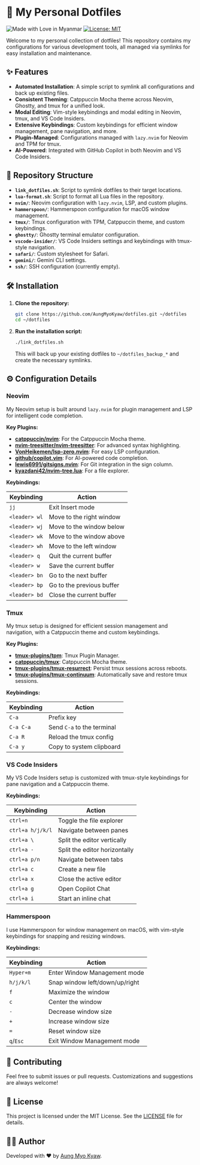 # 🚀 My Personal Dotfiles

![Made with Love in Myanmar](https://img.shields.io/badge/Made%20with%20%E2%9D%A4%EF%B8%8F%20in-Myanmar-2ecc71?style=flat-square)
[![License: MIT](https://img.shields.io/badge/License-MIT-2ecc71?style=flat-square)](https://opensource.org/licenses/MIT)

Welcome to my personal collection of dotfiles! This repository contains my configurations for various development tools, all managed via symlinks for easy installation and maintenance.

## ✨ Features

- **Automated Installation**: A simple script to symlink all configurations and back up existing files.
- **Consistent Theming**: Catppuccin Mocha theme across Neovim, Ghostty, and tmux for a unified look.
- **Modal Editing**: Vim-style keybindings and modal editing in Neovim, tmux, and VS Code Insiders.
- **Extensive Keybindings**: Custom keybindings for efficient window management, pane navigation, and more.
- **Plugin-Managed**: Configurations managed with `lazy.nvim` for Neovim and TPM for tmux.
- **AI-Powered**: Integrated with GitHub Copilot in both Neovim and VS Code Insiders.

## 📂 Repository Structure

- **`link_dotfiles.sh`**: Script to symlink dotfiles to their target locations.
- **`lua-format.sh`**: Script to format all Lua files in the repository.
- **`nvim/`**: Neovim configuration with `lazy.nvim`, LSP, and custom plugins.
- **`hammerspoon/`**: Hammerspoon configuration for macOS window management.
- **`tmux/`**: Tmux configuration with TPM, Catppuccin theme, and custom keybindings.
- **`ghostty/`**: Ghostty terminal emulator configuration.
- **`vscode-insider/`**: VS Code Insiders settings and keybindings with tmux-style navigation.
- **`safari/`**: Custom stylesheet for Safari.
- **`gemini/`**: Gemini CLI settings.
- **`ssh/`**: SSH configuration (currently empty).

## 🛠️ Installation

1.  **Clone the repository:**
    ```sh
    git clone https://github.com/AungMyoKyaw/dotfiles.git ~/dotfiles
    cd ~/dotfiles
    ```
2.  **Run the installation script:**
    ```sh
    ./link_dotfiles.sh
    ```
    This will back up your existing dotfiles to `~/dotfiles_backup_*` and create the necessary symlinks.

## ⚙️ Configuration Details

### Neovim

My Neovim setup is built around `lazy.nvim` for plugin management and LSP for intelligent code completion.

**Key Plugins:**

- **[catppuccin/nvim](https://github.com/catppuccin/nvim)**: For the Catppuccin Mocha theme.
- **[nvim-treesitter/nvim-treesitter](https://github.com/nvim-treesitter/nvim-treesitter)**: For advanced syntax highlighting.
- **[VonHeikemen/lsp-zero.nvim](https://github.com/VonHeikemen/lsp-zero.nvim)**: For easy LSP configuration.
- **[github/copilot.vim](https://github.com/github/copilot.vim)**: For AI-powered code completion.
- **[lewis6991/gitsigns.nvim](https://github.com/lewis6991/gitsigns.nvim)**: For Git integration in the sign column.
- **[kyazdani42/nvim-tree.lua](https://github.com/kyazdani42/nvim-tree.lua)**: For a file explorer.

**Keybindings:**

| Keybinding    | Action                    |
| ------------- | ------------------------- |
| `jj`          | Exit Insert mode          |
| `<leader> wl` | Move to the right window  |
| `<leader> wj` | Move to the window below  |
| `<leader> wk` | Move to the window above  |
| `<leader> wh` | Move to the left window   |
| `<leader> q`  | Quit the current buffer   |
| `<leader> w`  | Save the current buffer   |
| `<leader> bn` | Go to the next buffer     |
| `<leader> bp` | Go to the previous buffer |
| `<leader> bd` | Close the current buffer  |

### Tmux

My tmux setup is designed for efficient session management and navigation, with a Catppuccin theme and custom keybindings.

**Key Plugins:**

- **[tmux-plugins/tpm](https://github.com/tmux-plugins/tpm)**: Tmux Plugin Manager.
- **[catppuccin/tmux](https://github.com/catppuccin/tmux)**: Catppuccin Mocha theme.
- **[tmux-plugins/tmux-resurrect](https://github.com/catppuccin/tmux)**: Persist tmux sessions across reboots.
- **[tmux-plugins/tmux-continuum](https://github.com/catppuccin/tmux)**: Automatically save and restore tmux sessions.

**Keybindings:**

| Keybinding | Action                     |
| ---------- | -------------------------- |
| `C-a`      | Prefix key                 |
| `C-a C-a`  | Send `C-a` to the terminal |
| `C-a R`    | Reload the tmux config     |
| `C-a y`    | Copy to system clipboard   |

### VS Code Insiders

My VS Code Insiders setup is customized with tmux-style keybindings for pane navigation and a Catppuccin theme.

**Keybindings:**

| Keybinding       | Action                        |
| ---------------- | ----------------------------- |
| `ctrl+n`         | Toggle the file explorer      |
| `ctrl+a h/j/k/l` | Navigate between panes        |
| `ctrl+a \`       | Split the editor vertically   |
| `ctrl+a -`       | Split the editor horizontally |
| `ctrl+a p/n`     | Navigate between tabs         |
| `ctrl+a c`       | Create a new file             |
| `ctrl+a x`       | Close the active editor       |
| `ctrl+a g`       | Open Copilot Chat             |
| `ctrl+a i`       | Start an inline chat          |

### Hammerspoon

I use Hammerspoon for window management on macOS, with vim-style keybindings for snapping and resizing windows.

**Keybindings:**

| Keybinding | Action                         |
| ---------- | ------------------------------ |
| `Hyper+m`  | Enter Window Management mode   |
| `h/j/k/l`  | Snap window left/down/up/right |
| `f`        | Maximize the window            |
| `c`        | Center the window              |
| `-`        | Decrease window size           |
| `+`        | Increase window size           |
| `=`        | Reset window size              |
| `q`/`Esc`  | Exit Window Management mode    |

## 🤝 Contributing

Feel free to submit issues or pull requests. Customizations and suggestions are always welcome!

## 📜 License

This project is licensed under the MIT License. See the [LICENSE](LICENSE) file for details.

## 👨‍💻 Author

Developed with ❤️ by [Aung Myo Kyaw](https://github.com/AungMyoKyaw).
